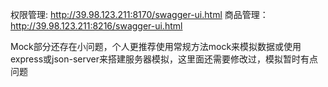 权限管理: http://39.98.123.211:8170/swagger-ui.html
商品管理：http://39.98.123.211:8216/swagger-ui.html




Mock部分还存在小问题，个人更推荐使用常规方法mock来模拟数据或使用express或json-server来搭建服务器模拟，这里面还需要修改过，模拟暂时有点问题